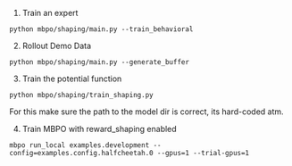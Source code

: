 1. Train an expert
```
python mbpo/shaping/main.py --train_behavioral
```

2. Rollout Demo Data
```
python mbpo/shaping/main.py --generate_buffer
```

3. Train the potential function
```
python mbpo/shaping/train_shaping.py
```
For this make sure the path to the model dir is correct, its hard-coded atm.

4. Train MBPO with reward_shaping enabled
```
mbpo run_local examples.development --config=examples.config.halfcheetah.0 --gpus=1 --trial-gpus=1
```